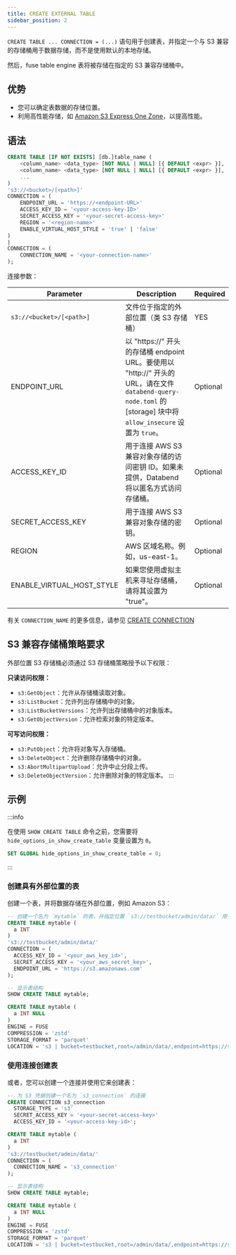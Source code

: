 ```yaml
---
title: CREATE EXTERNAL TABLE
sidebar_position: 2
---
```


`CREATE TABLE ... CONNECTION = (...)` 语句用于创建表，并指定一个与 S3 兼容的存储桶用于数据存储，而不是使用默认的本地存储。

然后，fuse table engine 表将被存储在指定的 S3 兼容存储桶中。

## 优势

- 您可以确定表数据的存储位置。
- 利用高性能存储，如 [Amazon S3 Express One Zone](https://aws.amazon.com/s3/storage-classes/express-one-zone/)，以提高性能。

## 语法

```sql
CREATE TABLE [IF NOT EXISTS] [db.]table_name (
    <column_name> <data_type> [NOT NULL | NULL] [{ DEFAULT <expr> }],
    <column_name> <data_type> [NOT NULL | NULL] [{ DEFAULT <expr> }],
    ...
)
's3://<bucket>/[<path>]'
CONNECTION = (
    ENDPOINT_URL = 'https://<endpoint-URL>'
    ACCESS_KEY_ID = '<your-access-key-ID>'
    SECRET_ACCESS_KEY = '<your-secret-access-key>'
    REGION = '<region-name>'
    ENABLE_VIRTUAL_HOST_STYLE = 'true' | 'false'
)
|
CONNECTION = (
    CONNECTION_NAME = '<your-connection-name>'
);
```

连接参数：

| Parameter                 | Description                                                                                                                                                      | Required |
| ------------------------- | ---------------------------------------------------------------------------------------------------------------------------------------------------------------- | -------- |
| `s3://<bucket>/[<path>]`  | 文件位于指定的外部位置（类 S3 存储桶）                                                                                                                           | YES      |
| ENDPOINT_URL              | 以 "https://" 开头的存储桶 endpoint URL。要使用以 "http://" 开头的 URL，请在文件 `databend-query-node.toml` 的 [storage] 块中将 `allow_insecure` 设置为 `true`。 | Optional |
| ACCESS_KEY_ID             | 用于连接 AWS S3 兼容对象存储的访问密钥 ID。如果未提供，Databend 将以匿名方式访问存储桶。                                                                         | Optional |
| SECRET_ACCESS_KEY         | 用于连接 AWS S3 兼容对象存储的密钥。                                                                                                                             | Optional |
| REGION                    | AWS 区域名称。例如，us-east-1。                                                                                                                                  | Optional |
| ENABLE_VIRTUAL_HOST_STYLE | 如果您使用虚拟主机来寻址存储桶，请将其设置为 "true"。                                                                                                            | Optional |

有关 `CONNECTION_NAME` 的更多信息，请参见 [CREATE CONNECTION](../13-connection/create-connection.md)

## S3 兼容存储桶策略要求

外部位置 S3 存储桶必须通过 S3 存储桶策略授予以下权限：

**只读访问权限：**

- `s3:GetObject`：允许从存储桶读取对象。
- `s3:ListBucket`：允许列出存储桶中的对象。
- `s3:ListBucketVersions`：允许列出存储桶中的对象版本。
- `s3:GetObjectVersion`：允许检索对象的特定版本。

**可写访问权限：**

- `s3:PutObject`：允许将对象写入存储桶。
- `s3:DeleteObject`：允许删除存储桶中的对象。
- `s3:AbortMultipartUpload`：允许中止分段上传。
- `s3:DeleteObjectVersion`：允许删除对象的特定版本。
  :::

## 示例

:::info

在使用 `SHOW CREATE TABLE` 命令之前，您需要将 `hide_options_in_show_create_table` 变量设置为 `0`。

```sql
SET GLOBAL hide_options_in_show_create_table = 0;
```

:::

### 创建具有外部位置的表

创建一个表，并将数据存储在外部位置，例如 Amazon S3：

```sql
-- 创建一个名为 `mytable` 的表，并指定位置 `s3://testbucket/admin/data/` 用于数据存储
CREATE TABLE mytable (
  a INT
)
's3://testbucket/admin/data/'
CONNECTION = (
  ACCESS_KEY_ID = '<your_aws_key_id>',
  SECRET_ACCESS_KEY = '<your_aws_secret_key>',
  ENDPOINT_URL = 'https://s3.amazonaws.com'
);

-- 显示表结构
SHOW CREATE TABLE mytable;

CREATE TABLE mytable (
  a INT NULL
)
ENGINE = FUSE
COMPRESSION = 'zstd'
STORAGE_FORMAT = 'parquet'
LOCATION = 's3 | bucket=testbucket,root=/admin/data/,endpoint=https://s3.amazonaws.com';
```

### 使用连接创建表

或者，您可以创建一个连接并使用它来创建表：

```sql
-- 为 S3 凭据创建一个名为 `s3_connection` 的连接
CREATE CONNECTION s3_connection
  STORAGE_TYPE = 's3'
  SECRET_ACCESS_KEY = '<your-secret-access-key>'
  ACCESS_KEY_ID = '<your-access-key-id>';

CREATE TABLE mytable (
  a INT
)
's3://testbucket/admin/data/'
CONNECTION = (
  CONNECTION_NAME = 's3_connection'
);

-- 显示表结构
SHOW CREATE TABLE mytable;

CREATE TABLE mytable (
  a INT NULL
)
ENGINE = FUSE
COMPRESSION = 'zstd'
STORAGE_FORMAT = 'parquet'
LOCATION = 's3 | bucket=testbucket,root=/admin/data/,endpoint=https://s3.amazonaws.com';
```
